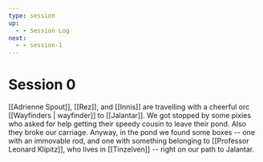 ```yaml
---
type: session
up:
  - - Session Log
next:
  - - session-1
---
```


# Session 0
[[Adrienne Spout]], [[Rez]], and [[Innis]] are travelling with a cheerful orc [[Wayfinders | wayfinder]] to [[Jalantar]]. We got stopped by some pixies who asked for help getting their speedy cousin to leave their pond. Also they broke our carriage. Anyway, in the pond we found some boxes -- one with an immovable rod, and one with something belonging to [[Professor Leonard Klipitz]], who lives in [[Tinzelven]] -- right on our path to Jalantar.
